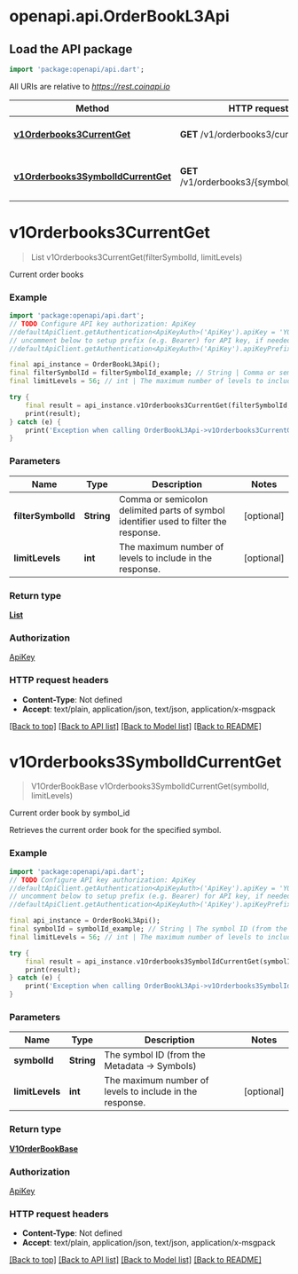 # openapi.api.OrderBookL3Api

## Load the API package
```dart
import 'package:openapi/api.dart';
```

All URIs are relative to *https://rest.coinapi.io*

Method | HTTP request | Description
------------- | ------------- | -------------
[**v1Orderbooks3CurrentGet**](OrderBookL3Api.md#v1orderbooks3currentget) | **GET** /v1/orderbooks3/current | Current order books
[**v1Orderbooks3SymbolIdCurrentGet**](OrderBookL3Api.md#v1orderbooks3symbolidcurrentget) | **GET** /v1/orderbooks3/{symbol_id}/current | Current order book by symbol_id


# **v1Orderbooks3CurrentGet**
> List<V1OrderBookBase> v1Orderbooks3CurrentGet(filterSymbolId, limitLevels)

Current order books

### Example
```dart
import 'package:openapi/api.dart';
// TODO Configure API key authorization: ApiKey
//defaultApiClient.getAuthentication<ApiKeyAuth>('ApiKey').apiKey = 'YOUR_API_KEY';
// uncomment below to setup prefix (e.g. Bearer) for API key, if needed
//defaultApiClient.getAuthentication<ApiKeyAuth>('ApiKey').apiKeyPrefix = 'Bearer';

final api_instance = OrderBookL3Api();
final filterSymbolId = filterSymbolId_example; // String | Comma or semicolon delimited parts of symbol identifier used to filter the response.
final limitLevels = 56; // int | The maximum number of levels to include in the response.

try {
    final result = api_instance.v1Orderbooks3CurrentGet(filterSymbolId, limitLevels);
    print(result);
} catch (e) {
    print('Exception when calling OrderBookL3Api->v1Orderbooks3CurrentGet: $e\n');
}
```

### Parameters

Name | Type | Description  | Notes
------------- | ------------- | ------------- | -------------
 **filterSymbolId** | **String**| Comma or semicolon delimited parts of symbol identifier used to filter the response. | [optional] 
 **limitLevels** | **int**| The maximum number of levels to include in the response. | [optional] 

### Return type

[**List<V1OrderBookBase>**](V1OrderBookBase.md)

### Authorization

[ApiKey](../README.md#ApiKey)

### HTTP request headers

 - **Content-Type**: Not defined
 - **Accept**: text/plain, application/json, text/json, application/x-msgpack

[[Back to top]](#) [[Back to API list]](../README.md#documentation-for-api-endpoints) [[Back to Model list]](../README.md#documentation-for-models) [[Back to README]](../README.md)

# **v1Orderbooks3SymbolIdCurrentGet**
> V1OrderBookBase v1Orderbooks3SymbolIdCurrentGet(symbolId, limitLevels)

Current order book by symbol_id

Retrieves the current order book for the specified symbol.

### Example
```dart
import 'package:openapi/api.dart';
// TODO Configure API key authorization: ApiKey
//defaultApiClient.getAuthentication<ApiKeyAuth>('ApiKey').apiKey = 'YOUR_API_KEY';
// uncomment below to setup prefix (e.g. Bearer) for API key, if needed
//defaultApiClient.getAuthentication<ApiKeyAuth>('ApiKey').apiKeyPrefix = 'Bearer';

final api_instance = OrderBookL3Api();
final symbolId = symbolId_example; // String | The symbol ID (from the Metadata -> Symbols)
final limitLevels = 56; // int | The maximum number of levels to include in the response.

try {
    final result = api_instance.v1Orderbooks3SymbolIdCurrentGet(symbolId, limitLevels);
    print(result);
} catch (e) {
    print('Exception when calling OrderBookL3Api->v1Orderbooks3SymbolIdCurrentGet: $e\n');
}
```

### Parameters

Name | Type | Description  | Notes
------------- | ------------- | ------------- | -------------
 **symbolId** | **String**| The symbol ID (from the Metadata -> Symbols) | 
 **limitLevels** | **int**| The maximum number of levels to include in the response. | [optional] 

### Return type

[**V1OrderBookBase**](V1OrderBookBase.md)

### Authorization

[ApiKey](../README.md#ApiKey)

### HTTP request headers

 - **Content-Type**: Not defined
 - **Accept**: text/plain, application/json, text/json, application/x-msgpack

[[Back to top]](#) [[Back to API list]](../README.md#documentation-for-api-endpoints) [[Back to Model list]](../README.md#documentation-for-models) [[Back to README]](../README.md)

